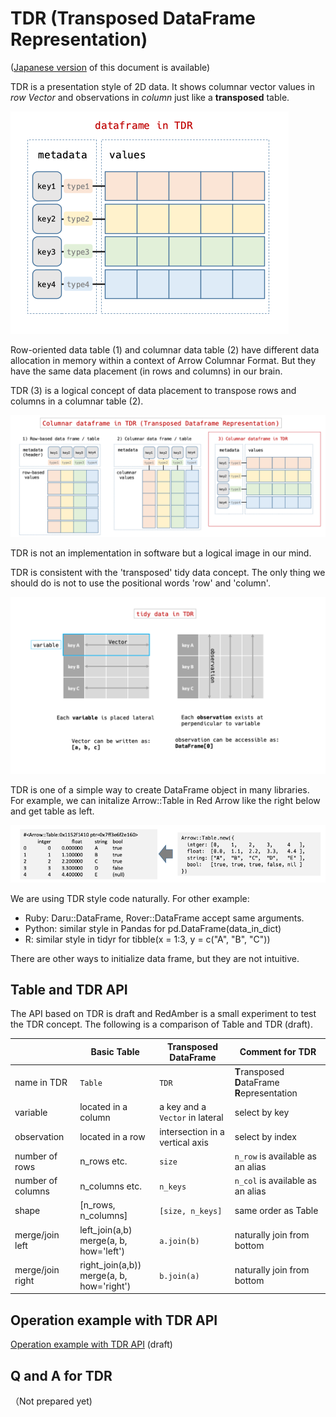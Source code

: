 # TDR (Transposed DataFrame Representation)

([Japanese version](tdr_ja.md) of this document is available)

TDR is a presentation style of 2D data. It shows columnar vector values in *row Vector* and observations in *column* just like a **transposed** table.

![TDR Image](image/tdr.png) 

Row-oriented data table (1) and columnar data table (2) have different data allocation in memory within a context of Arrow Columnar Format. But they have the same data placement (in rows and columns) in our brain.

TDR (3) is a logical concept of data placement to transpose rows and columns in a columnar table (2).

![TDR and Table Image](image/tdr_and_table.png)

TDR is not an implementation in software but a logical image in our mind.

TDR is consistent with the 'transposed' tidy data concept. The only thing we should do is not to use the positional words 'row' and 'column'.

![tidy data in TDR](image/tidy_data_in_TDR.png)

TDR is one of a simple way to create DataFrame object in many libraries. For example, we can initalize Arrow::Table in Red Arrow like the right below and get table as left.

![Arrow Table New](image/arrow_table_new.png)

We are using TDR style code naturally. For other example:
  - Ruby: Daru::DataFrame, Rover::DataFrame accept same arguments.
  - Python: similar style in Pandas for pd.DataFrame(data_in_dict)
  - R: similar style in tidyr for tibble(x = 1:3, y = c("A", "B", "C"))

There are other ways to initialize data frame, but they are not intuitive.

## Table and TDR API

The API based on TDR is draft and RedAmber is a small experiment to test the TDR concept. The following is a comparison of Table and TDR (draft).

|     |Basic Table|Transposed DataFrame|Comment for TDR|
|-----------|---------|------------|---|
|name in TDR|`Table`|`TDR`|**T**ransposed **D**ataFrame **R**epresentation|
|variable   |located in a column|a key and a `Vector` in lateral|select by key|
|observation|located in a row|intersection in a vertical axis|select by index|
|number of rows|n_rows etc. |`size` |`n_row` is available as an alias|
|number of columns|n_columns etc. |`n_keys`  |`n_col` is available as an alias|
|shape      |[n_rows, n_columns]  |`[size, n_keys]` |same order as Table|
|merge/join left| left_join(a,b)<br>merge(a, b, how='left')|`a.join(b)` |naturally join from bottom|
|merge/join right| right_join(a,b))<br>merge(a, b, how='right')|`b.join(a)` |naturally join from bottom|

## Operation example with TDR API

[Operation example with TDR API](TDR_operation.pdf) (draft)

## Q and A for TDR

（Not prepared yet)
